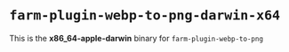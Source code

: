 # `farm-plugin-webp-to-png-darwin-x64`

This is the **x86_64-apple-darwin** binary for `farm-plugin-webp-to-png`
